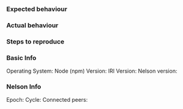 ### Expected behaviour

### Actual behaviour

### Steps to reproduce

### Basic Info
Operating System:
Node (npm) Version:
IRI Version:
Nelson version:

### Nelson Info
Epoch:
Cycle:
Connected peers:
